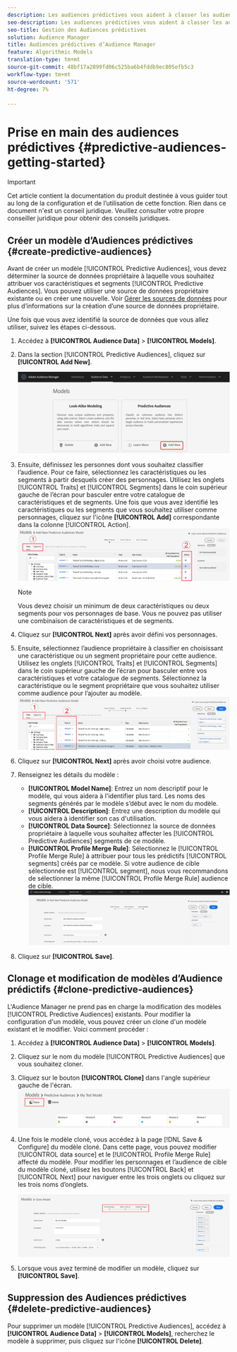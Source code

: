 ```yaml
---
description: Les audiences prédictives vous aident à classer les audiences inconnues en personas distinctes en temps réel à l’aide de la science des données.
seo-description: Les audiences prédictives vous aident à classer les audiences inconnues en personas distinctes en temps réel à l’aide de la science des données.
seo-title: Gestion des Audiences prédictives
solution: Audience Manager
title: Audiences prédictives d’Audience Manager
feature: Algorithmic Models
translation-type: tm+mt
source-git-commit: 48bf17a2899fd06c525ba6b4fddb9ec805efb5c3
workflow-type: tm+mt
source-wordcount: '571'
ht-degree: 7%

---
```



# Prise en main des audiences prédictives {#predictive-audiences-getting-started}

>[!IMPORTANT]
>Cet article contient la documentation du produit destinée à vous guider tout au long de la configuration et de l’utilisation de cette fonction. Rien dans ce document n&#39;est un conseil juridique. Veuillez consulter votre propre conseiller juridique pour obtenir des conseils juridiques.

## Créer un modèle d’Audiences prédictives {#create-predictive-audiences}

Avant de créer un modèle [!UICONTROL Predictive Audiences], vous devez déterminer la source de données propriétaire à laquelle vous souhaitez attribuer vos caractéristiques et segments [!UICONTROL Predictive Audiences]. Vous pouvez utiliser une source de données propriétaire existante ou en créer une nouvelle. Voir [Gérer les sources de données](https://docs.adobe.com/content/help/en/audience-manager/user-guide/features/data-sources/manage-datasources.html) pour plus d’informations sur la création d’une source de données propriétaire.

Une fois que vous avez identifié la source de données que vous allez utiliser, suivez les étapes ci-dessous.

1. Accédez à **[!UICONTROL Audience Data]** > **[!UICONTROL Models]**.
1. Dans la section [!UICONTROL Predictive Audiences], cliquez sur **[!UICONTROL Add New]**.

   ![smart-persona-add](assets/predictive-audiences-add.png)

1. Ensuite, définissez les personnes dont vous souhaitez classifier l’audience. Pour ce faire, sélectionnez les caractéristiques ou les segments à partir desquels créer des personnages. Utilisez les onglets [!UICONTROL Traits] et [!UICONTROL Segments] dans le coin supérieur gauche de l’écran pour basculer entre votre catalogue de caractéristiques et de segments. Une fois que vous avez identifié les caractéristiques ou les segments que vous souhaitez utiliser comme personnages, cliquez sur l&#39;icône **[!UICONTROL Add]** correspondante dans la colonne [!UICONTROL Action].
   ![smart-persona-select-personas](assets/predictive-audiences-persona.png)
   >[!NOTE]
   >Vous devez choisir un minimum de deux caractéristiques ou deux segments pour vos personnages de base. Vous ne pouvez pas utiliser une combinaison de caractéristiques et de segments.
1. Cliquez sur **[!UICONTROL Next]** après avoir défini vos personnages.
1. Ensuite, sélectionnez l’audience propriétaire à classifier en choisissant une caractéristique ou un segment propriétaire pour cette audience. Utilisez les onglets [!UICONTROL Traits] et [!UICONTROL Segments] dans le coin supérieur gauche de l’écran pour basculer entre vos caractéristiques et votre catalogue de segments. Sélectionnez la caractéristique ou le segment propriétaire que vous souhaitez utiliser comme audience pour l’ajouter au modèle.
   ![smart-persona-select-audience](assets/predictive-audiences-audience.png)
1. Cliquez sur **[!UICONTROL Next]** après avoir choisi votre audience.
1. Renseignez les détails du modèle :
   * **[!UICONTROL Model Name]**: Entrez un nom descriptif pour le modèle, qui vous aidera à l&#39;identifier plus tard. Les noms des segments générés par le modèle s’début avec le nom du modèle.
   * **[!UICONTROL Description]**: Entrez une description du modèle qui vous aidera à identifier son cas d&#39;utilisation.
   * **[!UICONTROL Data Source]**: Sélectionnez la source de données propriétaire à laquelle vous souhaitez affecter les  [!UICONTROL Predictive Audiences] segments de ce modèle.
   * **[!UICONTROL Profile Merge Rule]**: Sélectionnez le  [!UICONTROL Profile Merge Rule] à attribuer pour tous les prédictifs  [!UICONTROL segments] créés par ce modèle. Si votre audience de cible sélectionnée est [!UICONTROL segment], nous vous recommandons de sélectionner la même [!UICONTROL Profile Merge Rule] audience de cible.
      ![prédictive-audiences-save](assets/predictive-audiences-save.png)
1. Cliquez sur **[!UICONTROL Save]**.

## Clonage et modification de modèles d’Audience prédictifs {#clone-predictive-audiences}

L&#39;Audience Manager ne prend pas en charge la modification des modèles [!UICONTROL Predictive Audiences] existants. Pour modifier la configuration d&#39;un modèle, vous pouvez créer un clone d&#39;un modèle existant et le modifier. Voici comment procéder :

1. Accédez à **[!UICONTROL Audience Data]** > **[!UICONTROL Models]**.
2. Cliquez sur le nom du modèle [!UICONTROL Predictive Audiences] que vous souhaitez cloner.
3. Cliquez sur le bouton **[!UICONTROL Clone]** dans l&#39;angle supérieur gauche de l&#39;écran.
   ![prédictive-audiences-clone](assets/predictive-audiences-clone.png)
4. Une fois le modèle cloné, vous accédez à la page [!DNL Save & Configure] du modèle cloné. Dans cette page, vous pouvez modifier [!UICONTROL data source] et le [!UICONTROL Profile Merge Rule] affecté du modèle. Pour modifier les personnages et l’audience de cible du modèle cloné, utilisez les boutons [!UICONTROL Back] et [!UICONTROL Next] pour naviguer entre les trois onglets ou cliquez sur les trois noms d’onglets.

   ![prédictive-audiences-clone-navigate](assets/predictive-audiences-clone-navigate.png)

5. Lorsque vous avez terminé de modifier un modèle, cliquez sur **[!UICONTROL Save]**.

## Suppression des Audiences prédictives {#delete-predictive-audiences}

Pour supprimer un modèle [!UICONTROL Predictive Audiences], accédez à **[!UICONTROL Audience Data]** > **[!UICONTROL Models]**, recherchez le modèle à supprimer, puis cliquez sur l&#39;icône **[!UICONTROL Delete]**.
